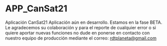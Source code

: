 # APP_CanSat21
Aplicación CanSat21
Aplicación aún en desarrollo. Estamos en la fase BETA. Le agradecemos su colaboración y para el reporte de cualquier error o si quiere aportar nuevas funciones no dude en ponerse en contacto con nuestro equipo de producción mediante el correo: rdtplaneta@gmail.com
